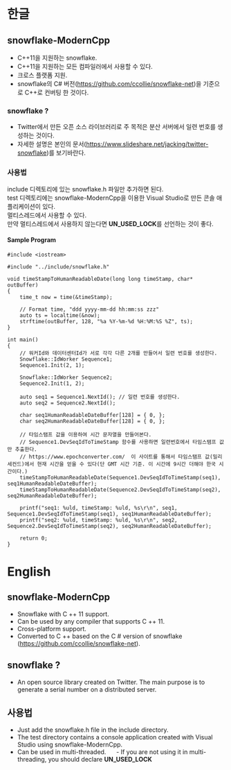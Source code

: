 # 한글
## snowflake-ModernCpp
- C++11을 지원하는 snowflake.  
- C++11을 지원하는 모든 컴파일러에서 사용할 수 있다.
- 크로스 플랫폼 지원.
- snowflake의 C# 버전(https://github.com/ccollie/snowflake-net)을 기준으로 C++로 컨버팅 한 것이다. 
  
  
### snowflake ?  
- Twitter에서 만든 오픈 소스 라이브러리로 주 목적은 분산 서버에서 일련 번호를 생성하는 것이다.
- 자세한 설명은 본인의 문서(https://www.slideshare.net/jacking/twitter-snowflake)를 보기바란다.  
  
  
### 사용법 
include 디렉토리에 있는 snowflake.h 파일만 추가하면 된다.      
test 디렉토리에는 snowflake-ModernCpp을 이용한 Visual Studio로 만든 콘솔 애플리케이션이 있다.  
멀티스레드에서 사용할 수 있다.  
만약 멀티스레드에서 사용하지 않는다면 **UN_USED_LOCK**를 선언하는 것이 좋다.  
  
   
#### Sample Program  
```
#include <iostream>

#include "../include/snowflake.h"

void timeStampToHumanReadableDate(long long timeStamp, char* outBuffer)
{
	time_t now = time(&timeStamp);
	
	// Format time, "ddd yyyy-mm-dd hh:mm:ss zzz"
	auto ts = localtime(&now);
	strftime(outBuffer, 128, "%a %Y-%m-%d %H:%M:%S %Z", ts);
}

int main()
{
	// 워커Id와 데이터센터Id가 서로 각각 다른 2개를 만들어서 일련 번호를 생성한다.
	Snowflake::IdWorker Sequence1;
	Sequence1.Init(2, 1);

	Snowflake::IdWorker Sequence2;
	Sequence2.Init(1, 2);

	auto seq1 = Sequence1.NextId(); // 일련 번호를 생성한다.
	auto seq2 = Sequence2.NextId();

	char seq1HumanReadableDateBuffer[128] = { 0, };
	char seq2HumanReadableDateBuffer[128] = { 0, };

	// 타임스탬프 값을 이용하여 시간 문자열을 만들어본다.
	// Sequence1.DevSeqIdToTimeStamp 함수를 사용하면 일련번호에서 타임스탬프 값만 추출한다.
	// https://www.epochconverter.com/  이 사이트를 통해서 타임스탬프 값(밀리세컨드)에서 현재 시간을 얻을 수 있다(단 GMT 시간 기준. 이 시간에 9시간 더해야 한국 시간이다.)
	timeStampToHumanReadableDate(Sequence1.DevSeqIdToTimeStamp(seq1), seq1HumanReadableDateBuffer);
	timeStampToHumanReadableDate(Sequence2.DevSeqIdToTimeStamp(seq2), seq2HumanReadableDateBuffer);

	printf("seq1: %uld, timeStamp: %uld, %s\r\n", seq1, Sequence1.DevSeqIdToTimeStamp(seq1), seq1HumanReadableDateBuffer);
	printf("seq2: %uld, timeStamp: %uld, %s\r\n", seq2, Sequence2.DevSeqIdToTimeStamp(seq2), seq2HumanReadableDateBuffer);

	return 0;
}
```
  
  
# English  
## snowflake-ModernCpp
- Snowflake with C ++ 11 support.
- Can be used by any compiler that supports C ++ 11.
- Cross-platform support.
- Converted to C ++ based on the C # version of snowflake (https://github.com/ccollie/snowflake-net).
    
## snowflake ?  
- An open source library created on Twitter. The main purpose is to generate a serial number on a distributed server.
    
## 사용법 
- Just add the snowflake.h file in the include directory.
- The test directory contains a console application created with Visual Studio using snowflake-ModernCpp.
- Can be used in multi-threaded.
     - If you are not using it in multi-threading, you should declare **UN_USED_LOCK**  
  
